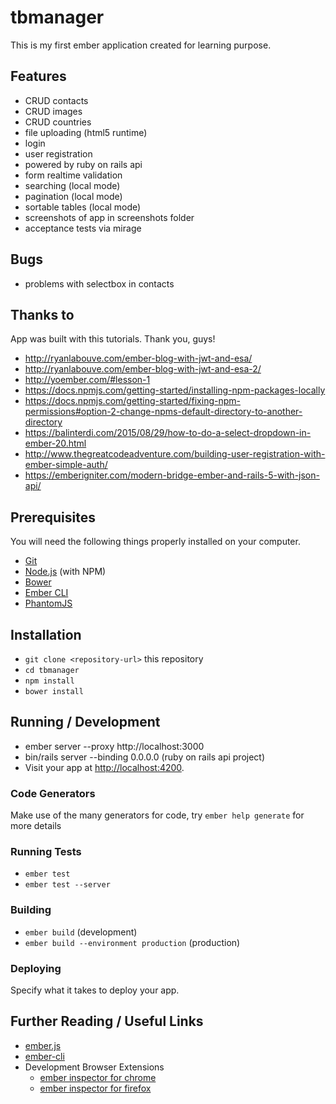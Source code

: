 # tbmanager

This is my first ember application created for learning purpose.   

## Features
* CRUD contacts
* CRUD images
* CRUD countries
* file uploading (html5 runtime)
* login
* user registration
* powered by ruby on rails api
* form realtime validation
* searching (local mode)
* pagination (local mode)
* sortable tables (local mode)
* screenshots of app in screenshots folder
* acceptance tests via mirage

## Bugs
* problems with selectbox in contacts

## Thanks to 
App was built with this tutorials. Thank you, guys!
* http://ryanlabouve.com/ember-blog-with-jwt-and-esa/
* http://ryanlabouve.com/ember-blog-with-jwt-and-esa-2/
* http://yoember.com/#lesson-1
* https://docs.npmjs.com/getting-started/installing-npm-packages-locally
* https://docs.npmjs.com/getting-started/fixing-npm-permissions#option-2-change-npms-default-directory-to-another-directory
* https://balinterdi.com/2015/08/29/how-to-do-a-select-dropdown-in-ember-20.html
* http://www.thegreatcodeadventure.com/building-user-registration-with-ember-simple-auth/
* https://emberigniter.com/modern-bridge-ember-and-rails-5-with-json-api/



## Prerequisites

You will need the following things properly installed on your computer.

* [Git](https://git-scm.com/)
* [Node.js](https://nodejs.org/) (with NPM)
* [Bower](https://bower.io/)
* [Ember CLI](https://ember-cli.com/)
* [PhantomJS](http://phantomjs.org/)

## Installation

* `git clone <repository-url>` this repository
* `cd tbmanager`
* `npm install`
* `bower install`

## Running / Development

* ember server --proxy http://localhost:3000
* bin/rails server --binding 0.0.0.0 (ruby on rails api project)
* Visit your app at [http://localhost:4200](http://localhost:4200).

### Code Generators

Make use of the many generators for code, try `ember help generate` for more details

### Running Tests

* `ember test`
* `ember test --server`

### Building

* `ember build` (development)
* `ember build --environment production` (production)

### Deploying

Specify what it takes to deploy your app.

## Further Reading / Useful Links

* [ember.js](http://emberjs.com/)
* [ember-cli](https://ember-cli.com/)
* Development Browser Extensions
  * [ember inspector for chrome](https://chrome.google.com/webstore/detail/ember-inspector/bmdblncegkenkacieihfhpjfppoconhi)
  * [ember inspector for firefox](https://addons.mozilla.org/en-US/firefox/addon/ember-inspector/)
